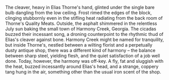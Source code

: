 The cleaver, heavy in Elias Thorne's hand, glinted under the single bare bulb dangling from the low ceiling.  Frost rimed the edges of the block, clinging stubbornly even in the stifling heat radiating from the back room of Thorne's Quality Meats.  Outside, the asphalt shimmered in the relentless July sun baking the small town of Harmony Creek, Georgia.  The cicadas buzzed their incessant song, a droning counterpoint to the rhythmic thud of Elias's cleaver against bone.  Harmony Creek might be named for tranquility, but inside Thorne's, nestled between a wilting florist and a perpetually dusty antique shop, there was a different kind of harmony – the balance between sharp steel, yielding flesh, and the quiet satisfaction of a job well done.  Today, however, the harmony was off-key.  A fly, fat and sluggish with the heat, buzzed incessantly around Elias's head, and a strange, coppery tang hung in the air, something other than the usual iron scent of the shop.
